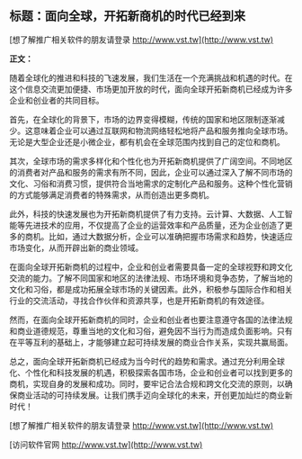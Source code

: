 ## **标题：面向全球，开拓新商机的时代已经到来**

[想了解推广相关软件的朋友请登录 http://www.vst.tw](http://www.vst.tw)

**正文：**

随着全球化的推进和科技的飞速发展，我们生活在一个充满挑战和机遇的时代。在这个信息交流更加便捷、市场更加开放的时代，面向全球开拓新商机已经成为许多企业和创业者的共同目标。

首先，在全球化的背景下，市场的边界变得模糊，传统的国家和地区限制逐渐减少。这意味着企业可以通过互联网和物流网络轻松地将产品和服务推向全球市场。无论是大型企业还是小微企业，都有机会在全球范围内找到自己的定位和商机。

其次，全球市场的需求多样化和个性化也为开拓新商机提供了广阔空间。不同地区的消费者对产品和服务的需求有所不同，因此，企业可以通过深入了解不同市场的文化、习俗和消费习惯，提供符合当地需求的定制化产品和服务。这种个性化营销的方式能够满足消费者的特殊需求，从而创造出更多商机。

此外，科技的快速发展也为开拓新商机提供了有力支持。云计算、大数据、人工智能等先进技术的应用，不仅提高了企业的运营效率和产品质量，还为企业创造了更多的商机。比如，通过大数据分析，企业可以准确把握市场需求和趋势，快速适应市场变化，从而开辟出新的商业领域。

在面向全球开拓新商机的过程中，企业和创业者需要具备一定的全球视野和跨文化交流的能力。了解不同国家和地区的法律法规、市场环境和竞争态势，了解当地的文化和习俗，都是成功拓展全球市场的关键因素。此外，积极参与国际合作和相关行业的交流活动，寻找合作伙伴和资源共享，也是开拓新商机的有效途径。

然而，在面向全球开拓新商机的同时，企业和创业者也要注意遵守各国的法律法规和商业道德规范，尊重当地的文化和习俗，避免因不当行为而造成负面影响。只有在平等互利的基础上，才能够建立起可持续发展的商业合作关系，实现共赢局面。

总之，面向全球开拓新商机已经成为当今时代的趋势和需求。通过充分利用全球化、个性化和科技发展的机遇，积极探索各国市场，企业和创业者可以找到更多的商机，实现自身的发展和成功。同时，要牢记合法合规和跨文化交流的原则，以确保商业活动的可持续发展。让我们携手迈向全球化的未来，开创更加灿烂的商业新时代！

[想了解推广相关软件的朋友请登录 http://www.vst.tw](http://www.vst.tw)


[访问软件官网 http://www.vst.tw](http://www.vst.tw)
